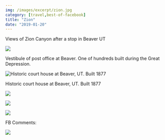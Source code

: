 ```yaml
---
img: /images/excerpt/zion.jpg
category: [travel,best-of-facebook]
title: "Zion"
date: "2019-01-20"
---
```


Views of Zion Canyon after a stop in Beaver UT

   ![](/images/50324117_10218046181373268_70729525725495296_n.jpg)

   Vestibule of post office at Beaver. One of hundreds built during the Great Depression.




   ![Historic court house at Beaver, UT. Built 1877](/images/50549107_10218046180133237_3327877640332771328_n.jpg)

   Historic court house at Beaver, UT. Built 1877



   ![](/images/50560282_10218046179693226_8458466420458520576_n.jpg)

   ![](/images/49997601_10218046179413219_2153864204170297344_n.jpg)

   ![](/images/50567737_10218046179053210_2423542082539880448_n.jpg)






FB Comments:

![](/images/zion-fb-comments.png)
